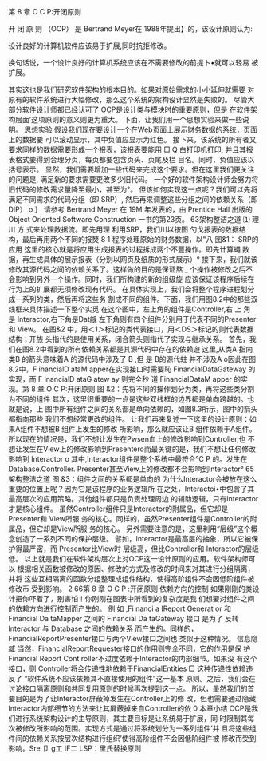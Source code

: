 第 8 章 O C P:开闭原则

开 闭 原 则 （OCP） 是 Bertrand Meyer在 1988年提出】的，该设计原则认为: 

设计良好的计算机软件应该易于扩展,同时抗拒修改。

换句话说，一个设计良好的计算机系统应该在不需要修改的前提卜•就可以轻易 
被扩展。

其实这也是我们研究软件架构的根本目的。如果对原始需求的小小延伸就需要 
对原有的软件系统进行大幅修改，那么这个系统的架构设计显然是失败的。
尽管大部分软件设计师都已经认可了 OCP是设计类与模块时的重要原则，但是 
在软件架构层面’这项原则的意义则更为重大。
下面，让我们用一个思想实验来做一些说明。
思想实验
假设我们现在要设计一个在Web页面上展示财务数据的系统，页面上的数据要 
可以滚动显示，其中负值应显示为红色。
接下来，该系统的所有者又要求同样的数据需要形成一个报表，该报表要能用
□ Q 白打印机打印, 并且其报表格式要得到合理分页，每页都要包含页头、页尾及栏
目名。同时，负值应该以括号表示。
显然，我们需要增加一些代码来完成这个要求。但在这里我们更关注的问题是,
满足新的要求需要更改多少旧代码。
一个好的软件架构设计师会努力将旧代码的修改需求量降至最小，甚至为°。
但该如何实现这一点呢？我们可以先将满足不同需求的代码分组（即 SRP）, 
然后再来调整这些分组之间的依赖关系（即DIP） o
］ 请参考 Bertrand Meyer 在 19M 年发表的，由 Prentice Hall 出版的 Object Oriented Software Construction 一书的第23页。
63架构整洁之道
⑴ 理 川 方 式来处理数据流。即先用理 
利用SRP，我们川以按图 勺戈报表的数据结构，最后再用两个不同的报燹
8 1
程序处理原始的财务数据，以"八
图&1： SRP的应用
这里的核心就是将应用生成报表的过程拆成两个不豐操作。即先计算蠅 
数据，再生成具体的展示报表（分别以网页及纸质的形式展示）°
接下来，我们就该修改其源代码之间的依赖关系了。这样做的目的是保证熬 
_ 个操作被修改之后不会影响到另外一个操作。同时，我们所构建的新的组级旋 
应该保证该程序后续在行为上的扩展都无须修改现有代码。
在具体实现上，我们会将整个程序进程划分成一系列的类，然后再将这些务 
割成不同的组件。下面，我们用图8.2中的那些双线框来具体描述一下整个实觅 
在这个图中，左上角的组件是Controller,右 上 角 是 Interactor,右下角是Dat觎 左下角则有四个组件分别用于代表不同的Presenter和 View。 在图&2 中，用＜1＞标记的类代表接口，用＜DS＞标记的则代表数据结构；开族 
头指代的是使用关系，闭合箭头则指代了实现与继承关系。
首先，我们在图8.2中看到的所有依赖关系都是其源代码中存在的依赖遊
这里,从类A 指向类B 的箭头意味着A 的源代码中涉及了 B ,但 是 B的源代蛀 
并不涉及A o因此在图8.2中，F inancialD ataM apper在实现接口时需要恥 FinancialDataGateway 的实现，而 F inancialD ataG atew ay 则完全秒 道 FinancialDataM apper 的实现。第 8 章 O C P:开闭原则
图 &2：先将不同的操作划分为类，再将这些类分割为不同的组件
其次，这里很重要的一点是这些双线框的边界都是单向跨越的。也就是说，上 
图中所有组件之间的关系都是单向依赖的，如图8.3所示，图中的箭头都指向那些 
我们不想经常更改的组件。
让我们再来复述一下这里的设计原则：如果A组件不想被B 组件上发生的修改 
所影响，那么就应该让B 组件依赖于A组件。
所以现在的情况是，我们不想让发生在Pwsen血上的修改影响到Controller,也 不想让发生在View上的修改影响到Presentero而最关键的是，我们不想让任何修改 
影响到 Interactor o 其中,Interactor组件是整个系统中最符合°C P 的。发生在Database.Controller. 
Presenter甚至View上的修改都不会影响到lnteractor°
65架构整洁之道
图 &3：组件之间的关系都是单向的
为什么Interactor会被放在这么重要的位置上呢？因为它是该程序的业务逻辑所 在之处，Interactoi•中包含了其最高层次的应用策略。其他组件都只是负责处理周边 的辅助逻辑，只有Interactor才是核心组件。
虽然Controller组件只是Interactor的附属品，但它却是Presenter和 View所服 
务的核心。同样的，虽然Presenter组件是Controller的附属品，但它却是View所服 
务的核心。
另外需要注意的是，这里利用“层级”这个概念创造了一系列不同的保护层级。 
譬如，Interactor是最高层的抽象，所以它被保护得最严密，而 Presenter比View时 
层级高，但比Controller和 Interactor的层级低。
以上就是我们在软件架构层次上对OCP这一设计原则的应用。软件架构师可以 
根据相关函数被修改的原因、修改的方式及修改的时间来对其进行分组隔离，并将 
这些互相隔离的函数分组整理成组件结构，使得高阶组件不会因低阶组件被修改币 
受到影响。
2
66第 8 章 O C P :开闭原则
依赖方向的控制
如果刚刚的类设计把你吓着了，别害怕！你刚刚在图表中所看到的复杂度是我 
们想要对组件之间的依赖方向进行控制而产生的。
例 如 ,Fi nanci a IReport Generat or 和 Financial Da taMapper 之间的 
Financial Da taGateway 接口 是为了 反转 Interactor 与 Database 之间的依赖关系 
而产生的。同样的，FinancialReportPresenter接口与两个View接口之间也 
类似于这种情况。
信息隐臧
当然，FinancialReportRequester接口的作用则完全不同，它的作用是保 
护 Financial Report Cont roller不过度依赖于Interactor的内部细节。如果没 有这个接口，则 Controller将会传递性地依赖于FinancialEntities □ 这种传递性依赖违反了 “软件系统不应该依赖其不直接使用的组件”这一基本 
原则。之后，我们会在讨论接口隔离原则和共同复用原则的时候再次提到这一点。
所以，虽然我们的首要目的是为了让Interactor屏蔽掉发生在Controller上的修 改，但也需要通过隐藏Interactor内部细节的方法来让其屏蔽掉来自Controller的依
0
本章小结
OCP是我们进行系统架构设计的主导原则，其主要目标是让系统易于扩展，同 
时限制其每次被修改所影响的范围。实现方式是通过将系统划分为一系列组件’并 
且将这些组件间的依赖关系按层次结构进行组织’使得高阶组件不会因低阶组件被 
修改而受到影响。Sre 卩  g工 IF二
LSP：里氏替换原则
